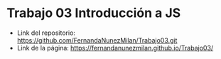# Trabajo 03 Introducción a JS

- Link del repositorio: https://github.com/FernandaNunezMilan/Trabajo03.git
- Link de la página: https://fernandanunezmilan.github.io/Trabajo03/
